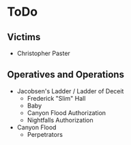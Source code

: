 # ToDo
## Victims 
- Christopher Paster

## Operatives and Operations 
- Jacobsen's Ladder / Ladder of Deceit
  - Frederick "Slim" Hall
  - Baby
  - Canyon Flood Authorization 
  - Nightfalls Authorization 
- Canyon Flood
  - Perpetrators 

